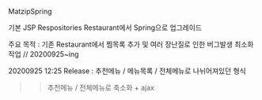 
MatzipSpring

기본 JSP Respositories Restaurant에서 Spring으로 업그레이드

주요 목적 : 기존 Restaurant에서 찜목록 추가 및 여러 장난질로 인한 버그발생 최소화작업 // 20200925~ing


20200925 12:25 Release : 추천메뉴 / 메뉴목록 / 전체메뉴로 나뉘어져있던 형식 
>> 추천메뉴 / 전체메뉴로 축소화 + ajax
